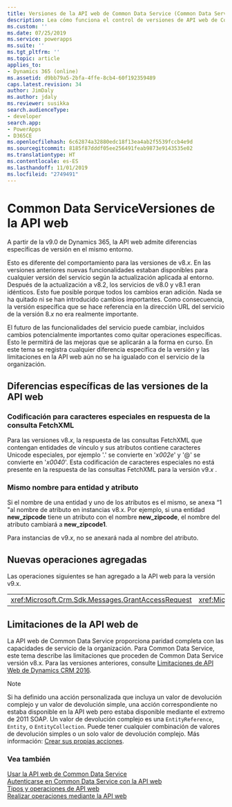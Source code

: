 ```yaml
---
title: Versiones de la API web de Common Data Service (Common Data Service)| Microsoft Docs
description: Lea cómo funciona el control de versiones de API web de Common Data Service. Las versiones API web de Common Data Service admiten diferencias específicas de versión en el mismo entorno que es diferente del comportamiento en las versiones de v8.x, en las que se añadió nuevas capacidades
ms.custom: ''
ms.date: 07/25/2019
ms.service: powerapps
ms.suite: ''
ms.tgt_pltfrm: ''
ms.topic: article
applies_to:
- Dynamics 365 (online)
ms.assetid: d9bb79a5-2bfa-4ffe-8cb4-60f192359489
caps.latest.revision: 34
author: JimDaly
ms.author: jdaly
ms.reviewer: susikka
search.audienceType:
- developer
search.app:
- PowerApps
- D365CE
ms.openlocfilehash: 6c62874a32880edc18f13ea4ab2f5539fccb4e9d
ms.sourcegitcommit: 8185f87dddf05ee256491feab9873e9143535e02
ms.translationtype: HT
ms.contentlocale: es-ES
ms.lasthandoff: 11/01/2019
ms.locfileid: "2749491"
---
```

# <a name="common-data-service-web-api-versions"></a>Common Data ServiceVersiones de la API web

A partir de la v9.0 de Dynamics 365, la API web admite diferencias específicas de versión en el mismo entorno.  
  
Esto es diferente del comportamiento para las versiones de v8.*x*. En las versiones anteriores nuevas funcionalidades estaban disponibles para cualquier versión del servicio según la actualización aplicada al entorno.  Después de la actualización a v8.2, los servicios de v8.0 y v8.1 eran idénticos. Esto fue posible porque todos los cambios eran adición. Nada se ha quitado ni se han introducido cambios importantes. Como consecuencia, la versión específica que se hace referencia en la dirección URL del servicio de la versión 8.*x* no era realmente importante.  
  
El futuro de las funcionalidades del servicio puede cambiar, incluidos cambios potencialmente importantes como quitar operaciones específicas. Esto le permitirá de las mejoras que se aplicarán a la forma en curso. En este tema se registra cualquier diferencia específica de la versión y las limitaciones en la API web aún no se ha igualado con el servicio de la organización.  
  
## <a name="web-api-version-specific-differences"></a>Diferencias específicas de las versiones de la API web

<a name="BKMK_fetchresponse"></a>

### <a name="encoding-for-special-characters-in-fetchxml-query-response"></a>Codificación para caracteres especiales en respuesta de la consulta FetchXML

Para las versiones v8.*x*, la respuesta de las consultas FetchXML que contengan entidades de vínculo y sus atributos contiene caracteres Unicode especiales, por ejemplo '.' se convierte en '_x002e_' y '@' se convierte en '_x0040_'. Esta codificación de caracteres especiales no está presente en la respuesta de las consultas FetchXML para la versión v9.*x* .

### <a name="same-name-for-entity-and-attribute"></a>Mismo nombre para entidad y atributo

Si el nombre de una entidad y uno de los atributos es el mismo, se anexa “1 "al nombre de atributo en instancias v8.x. Por ejemplo, si una entidad **new_zipcode** tiene un atributo con el nombre **new_zipcode**, el nombre del atributo cambiará a **new_zipcode1**.

Para instancias de v9.*x*, no se anexará nada al nombre del atributo.

## <a name="new-operations-added"></a>Nuevas operaciones agregadas  

Las operaciones siguientes se han agregado a la API web para la versión v9.x.  
  
||||  
|-|-|-|  
|<xref:Microsoft.Crm.Sdk.Messages.GrantAccessRequest>|<xref:Microsoft.Crm.Sdk.Messages.ModifyAccessRequest>|<xref:Microsoft.Crm.Sdk.Messages.RetrieveSharedPrincipalsAndAccessRequest>|  

## <a name="web-api-limitations"></a>Limitaciones de la API web de   

La API web de Common Data Service proporciona paridad completa con las capacidades de servicio de la organización. Para Common Data Service, este tema describe las limitaciones que proceden de Common Data Service versión v8.x. Para las versiones anteriores, consulte [Limitaciones de API Web de Dynamics CRM 2016](https://msdn.microsoft.com/library/mt628816\(CRM.8\).aspx).  
 
> [!NOTE] 
> Si ha definido una acción personalizada que incluya un valor de devolución complejo y un valor de devolución simple, una acción correspondiente no estaba disponible en la API web pero estaba disponible mediante el extremo de 2011 SOAP. Un valor de devolución complejo es una `EntityReference`, `Entity`, o `EntityCollection`. Puede tener cualquier combinación de valores de devolución simples o un solo valor de devolución complejo. Más información: [Crear sus propias acciones](/dynamics365/customer-engagement/developer/create-own-actions).

### <a name="see-also"></a>Vea también  

[Usar la API web de Common Data Service](overview.md)<br />
[Autenticarse en Common Data Service con la API web](authenticate-web-api.md)<br />
[Tipos y operaciones de API web](web-api-types-operations.md)<br />
[Realizar operaciones mediante la API web](perform-operations-web-api.md)